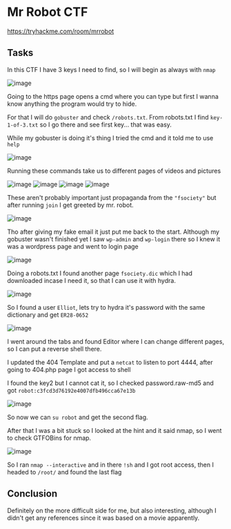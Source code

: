 # Mr Robot CTF

https://tryhackme.com/room/mrrobot

## Tasks

In this CTF I have 3 keys I need to find, so I will begin as always with ```nmap```

<img alt="image" src="https://github.com/user-attachments/assets/31f5fefa-2e74-4756-904d-d59baea8b336" />

Going to the https page opens a cmd where you can type but first I wanna know anything the program would try to hide.

For that I will do ```gobuster``` and check ```/robots.txt```. From robots.txt I find ```key-1-of-3.txt``` so I go there and see first key... that was easy.

While my gobuster is doing it's thing I tried the cmd and it told me to use ```help```

<img alt="image" src="https://github.com/user-attachments/assets/230e9be4-ee96-4dec-886b-6df123163ae7" />

Running these commands take us to different pages of videos and pictures

<img alt="image" src="https://github.com/user-attachments/assets/5099bfd9-ee3a-459e-82a9-6a50816a86d5" />
<img alt="image" src="https://github.com/user-attachments/assets/614f5f4c-38cf-4ad5-b80d-5ccbaadedab8" />
<img alt="image" src="https://github.com/user-attachments/assets/7afed7d5-ca31-4b6c-9ba8-239c6fd7624a" />
<img alt="image" src="https://github.com/user-attachments/assets/e3c1cb20-283e-4e2f-aa5d-a4d0af30b986" />

These aren't probably important just propaganda from the ```"fsociety"``` but after running ```join``` I get greeted by mr. robot.

<img alt="image" src="https://github.com/user-attachments/assets/b6c306e3-a7a5-4f95-987b-3831f4784bcc" />

Tho after giving my fake email it just put me back to the start. Although my gobuster wasn't finished yet I saw ```wp-admin``` and ```wp-login``` there so I knew it was a wordpress page and went to login page

<img alt="image" src="https://github.com/user-attachments/assets/524548fb-61e5-4226-93b5-4261dbcb0309" />

Doing a robots.txt I found another page ```fsociety.dic``` which I had downloaded incase I need it, so that I can use it with hydra.

<img alt="image" src="https://github.com/user-attachments/assets/0bdc7e11-01d8-45e6-a1f1-babe57b5775b" />

So I found a user ```Elliot```, lets try to hydra it's password with the same dictionary and get ```ER28-0652```

<img alt="image" src="https://github.com/user-attachments/assets/f711ccef-f59f-460e-bd9a-4ed9292f412c" />

I went around the tabs and found Editor where I can change different pages, so I can put a reverse shell there.

I updated the 404 Template and put a ```netcat``` to listen to port 4444, after going to 404.php page I got access to shell

I found the key2 but I cannot cat it, so I checked password.raw-md5 and got ```robot:c3fcd3d76192e4007dfb496cca67e13b```

<img alt="image" src="https://github.com/user-attachments/assets/09327c97-9d19-4bb3-80dd-f50a80f9cb16" />

So now we can ```su robot``` and get the second flag.

After that I was a bit stuck so I looked at the hint and it said nmap, so I went to check GTFOBins for nmap.

<img alt="image" src="https://github.com/user-attachments/assets/20455b97-f7a5-4e89-8718-a3e0600f3d4f" />

So I ran ```nmap --interactive``` and in there ```!sh``` and I got root access, then I headed to ```/root/``` and found the last flag

## Conclusion

Definitely on the more difficult side for me, but also interesting, although I didn't get any references since it was based on a movie apparently. 
